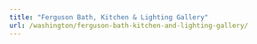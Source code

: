 ```yaml
---
title: "Ferguson Bath, Kitchen & Lighting Gallery"
url: /washington/ferguson-bath-kitchen-and-lighting-gallery/
---
```

